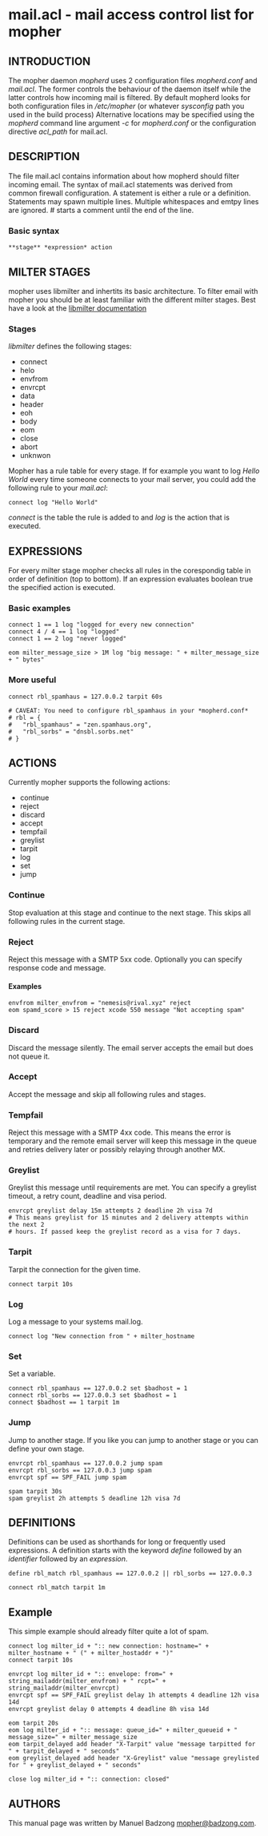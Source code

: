 # mail.acl - mail access control list for mopher


## INTRODUCTION
The mopher daemon *mopherd* uses 2 configuration files *mopherd.conf* and
*mail.acl*. The former controls the behaviour of the daemon itself while the
latter controls how incoming mail is filtered. By default mopherd looks for
both configuration files in */etc/mopher* (or whatever *sysconfig* path you
used in the build process) Alternative locations may be specified using the
*mopherd* command line argument *-c* for *mopherd.conf* or the configuration
directive *acl_path* for mail.acl.


## DESCRIPTION
The file mail.acl contains information about how mopherd should filter incoming
email. The syntax of mail.acl statements was derived from common firewall
configuration. A statement is either a rule or a definition. Statements may
spawn multiple lines. Multiple whitespaces and emtpy lines are ignored. #
starts a comment until the end of the line.


### Basic syntax
```
**stage** *expression* action
```

## MILTER STAGES
mopher uses libmilter and inhertits its basic architecture. To filter email
with mopher you should be at least familiar with the different milter stages.
Best have a look at the
[libmilter documentation](https://www.milter.org/developers.)

### Stages

*libmilter* defines the following stages:

* connect
* helo
* envfrom
* envrcpt
* data
* header
* eoh
* body
* eom
* close
* abort
* unknwon

Mopher has a rule table for every stage. If for example you want to log *Hello
World* every time someone connects to your mail server, you could add the
following rule to your *mail.acl*:

```
connect log "Hello World"
```

*connect* is the table the rule is added to and *log* is the action that
is executed.


## EXPRESSIONS

For every milter stage mopher checks all rules in the corespondig table in
order of definition (top to bottom). If an expression evaluates boolean true
the specified action is executed.

### Basic examples
```
connect 1 == 1 log "logged for every new connection"
connect 4 / 4 == 1 log "logged"
connect 1 == 2 log "never logged"

eom milter_message_size > 1M log "big message: " + milter_message_size + " bytes"
```

### More useful
```
connect rbl_spamhaus = 127.0.0.2 tarpit 60s

# CAVEAT: You need to configure rbl_spamhaus in your *mopherd.conf*
# rbl = {
#   "rbl_spamhaus" = "zen.spamhaus.org",
#   "rbl_sorbs" = "dnsbl.sorbs.net"
# }
```

## ACTIONS

Currently mopher supports the following actions:

* continue
* reject
* discard
* accept
* tempfail
* greylist
* tarpit
* log
* set
* jump


### Continue

Stop evaluation at this stage and continue to the next stage. This skips all
following rules in the current stage.


### Reject

Reject this message with a SMTP 5xx code. Optionally you can specify response
code and message.

#### Examples
```
envfrom milter_envfrom = "nemesis@rival.xyz" reject
eom spamd_score > 15 reject xcode 550 message "Not accepting spam"
```

### Discard

Discard the message silently. The email server accepts the email but does not
queue it.

### Accept

Accept the message and skip all following rules and stages.

### Tempfail

Reject this message with a SMTP 4xx code. This means the error is temporary and
the remote email server will keep this message in the queue and retries
delivery later or possibly relaying through another MX.

### Greylist

Greylist this message until requirements are met. You can specify a greylist
timeout, a retry count, deadline and visa period.

```
envrcpt greylist delay 15m attempts 2 deadline 2h visa 7d
# This means greylist for 15 minutes and 2 delivery attempts within the next 2
# hours. If passed keep the greylist record as a visa for 7 days.
```

### Tarpit

Tarpit the connection for the given time.

```
connect tarpit 10s
```

### Log

Log a message to your systems mail.log.

```
connect log "New connection from " + milter_hostname
```

### Set

Set a variable.

```
connect rbl_spamhaus == 127.0.0.2 set $badhost = 1
connect rbl_sorbs == 127.0.0.3 set $badhost = 1
connect $badhost == 1 tarpit 1m
```

### Jump

Jump to another stage. If you like you can jump to another stage or you can
define your own stage.

```
envrcpt rbl_spamhaus == 127.0.0.2 jump spam
envrcpt rbl_sorbs == 127.0.0.3 jump spam
envrcpt spf == SPF_FAIL jump spam

spam tarpit 30s
spam greylist 2h attempts 5 deadline 12h visa 7d
```

## DEFINITIONS

Definitions can be used as shorthands for long or frequently used expressions.
A definition starts with the keyword *define* followed by an *identifier*
followed by an *expression*.

```
define rbl_match rbl_spamhaus == 127.0.0.2 || rbl_sorbs == 127.0.0.3

connect rbl_match tarpit 1m
```

## Example

This simple example should already filter quite a lot of spam.

```
connect log milter_id + ":: new connection: hostname=" + milter_hostname + " (" + milter_hostaddr + ")"
connect tarpit 10s

envrcpt log milter_id + ":: envelope: from=" + string_mailaddr(milter_envfrom) + " rcpt=" + string_mailaddr(milter_envrcpt)
envrcpt spf == SPF_FAIL greylist delay 1h attempts 4 deadline 12h visa 14d
envrcpt greylist delay 0 attempts 4 deadline 8h visa 14d

eom tarpit 20s
eom log milter_id + ":: message: queue_id=" + milter_queueid + " message_size=" + milter_message_size
eom tarpit_delayed add header "X-Tarpit" value "message tarpitted for " + tarpit_delayed + " seconds"
eom greylist_delayed add header "X-Greylist" value "message greylisted for " + greylist_delayed + " seconds"

close log milter_id + ":: connection: closed"
```

## AUTHORS
This manual page was written by Manuel Badzong <mopher@badzong.com>.
